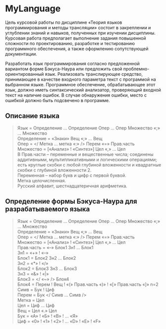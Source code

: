 # MyLanguage
Цель курсовой работы по дисциплине «Теория языков программирования и методы трансляции» состоит в закреплении и углублении знаний и навыков, полученных при изучении дисциплины. Курсовая работа предполагает выполнение задания повышенной сложности по проектированию, разработке и тестированию программного обеспечения, а также оформлению сопутствующей документации.

Разработать язык программирования согласно предложенной вариантом форме Бэкуса-Наура или предложить свой проблемно-ориентированный язык. Реализовать транслирующее средство, принимающее в качестве входного параметра текст с программой на выбранном языке. Программное обеспечение, обрабатывающее этот язык, должно иметь синтаксический анализатор, проверяющий входной текст на наличие ошибок. В случае обнаружения ошибки, место с ошибкой должно быть подсвечено в программе.

## Описание языка
>Язык = Определение … Определение Опер … Опер Множество «;» … Множество\
Определение = «Знаки» Вещ «;» … Вещ\
Опер = </ Метка … метка «:» /> Перем «=» Прав.часть\
Множество = [«Анализ» ! «Синтез»] Цел «,» … Цел\
В Прав.части – переменные и вещественные числа; соединены аддитивными, мультипликативными и логическими операциями; есть круглые скобки с любой глубиной вложенности и квадратные скобки с глубиной вложенности 2.\
Переменная – набор букв и цифр с первой буквой.\
Метка целочисленная.\
Русский алфавит, шестнадцатеричная арифметика.

## Определение формы Бэкуса-Наура для разрабатываемого языка
>Язык = Определение … Определение Опер … Опер Множество «;» … Множество\
Определение = «Знаки» Вещ «;» … Вещ\
Опер = </ Метка … метка «:» /> Перем «=» Прав.часть\
Множество = [«Анализ» ! «Синтез»] Цел «,» … Цел\
Прав.часть = «–» Блок1 Зн1 … Блок1\
Зн1 = «+» ! «–»\
Блок1 = Блок2 Зн2 … Блок2\
Зн2 = «*» ! «/»\
Блок2 = Блок3 Зн3 … Блок3\
Зн3 = «&» ! «|»\
Блок3 = </ «~» /> Блок4\
Блок4 = Перем ! Вещ ! «(» Прав.часть «)» ! «[» Прав.часть «]» n=2\
Симв = Бук ! Циф\
Перем = Бук </ Симв … Симв />\
Метка = Цел\
Цел = Циф … Циф\
Вещ = Цел «.» Цел\
Бук = «А» ! «Б» ! «В» ! … «Я»\
Циф = «0» ! «1» ! «2» ! … «D» ! «E» ! «F»

